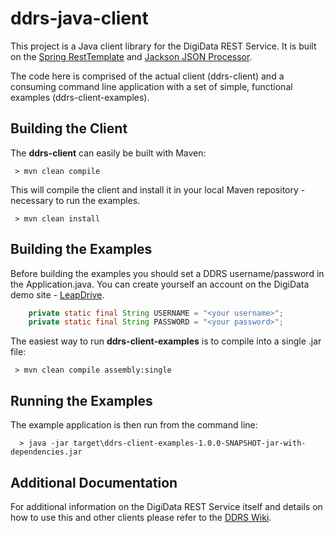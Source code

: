 # ddrs-java-client

This project is a Java client library for the DigiData REST Service.  It is built on the [Spring RestTemplate](http://docs.spring.io/spring/docs/3.0.x/api/org/springframework/web/client/RestTemplate.html) and [Jackson JSON Processor](http://wiki.fasterxml.com/JacksonHome).  

The code here is comprised of the actual client (ddrs-client) and a consuming command line application with a set of simple, functional examples (ddrs-client-examples).

## Building the Client

The **ddrs-client** can easily be built with Maven:

```
 > mvn clean compile
```

This will compile the client and install it in your local Maven repository - necessary to run the examples.

```
 > mvn clean install
```

## Building the Examples

Before building the examples you should set a DDRS username/password in the Application.java.  You can create yourself an account on the DigiData demo site - [LeapDrive](http://www.leapdrive.com).

```java
	private static final String USERNAME = "<your username>";
	private static final String PASSWORD = "<your password>";
```

The easiest way to run **ddrs-client-examples** is to compile into a single .jar file:

```
 > mvn clean compile assembly:single 
```

## Running the Examples

The example application is then run from the command line:

```
  > java -jar target\ddrs-client-examples-1.0.0-SNAPSHOT-jar-with-dependencies.jar
```


## Additional Documentation

For additional information on the DigiData REST Service itself and details on how to use this and other clients please refer to the [DDRS Wiki](http://www.leapdrive.com/rest/doc).
